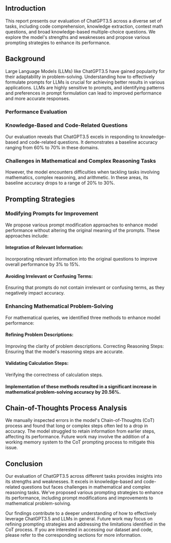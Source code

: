 ## Introduction
This report presents our evaluation of ChatGPT3.5 across a diverse set of tasks, including code comprehension, knowledge extraction, contest math questions, and broad knowledge-based multiple-choice questions. We explore the model's strengths and weaknesses and propose various prompting strategies to enhance its performance.

## Background
Large Language Models (LLMs) like ChatGPT3.5 have gained popularity for their adaptability in problem-solving. Understanding how to effectively formulate prompts for LLMs is crucial for achieving better results in various applications. LLMs are highly sensitive to prompts, and identifying patterns and preferences in prompt formulation can lead to improved performance and more accurate responses.

### Performance Evaluation
### Knowledge-Based and Code-Related Questions
Our evaluation reveals that ChatGPT3.5 excels in responding to knowledge-based and code-related questions. It demonstrates a baseline accuracy ranging from 60% to 70% in these domains.

### Challenges in Mathematical and Complex Reasoning Tasks
However, the model encounters difficulties when tackling tasks involving mathematics, complex reasoning, and arithmetic. In these areas, its baseline accuracy drops to a range of 20% to 30%.

## Prompting Strategies
### Modifying Prompts for Improvement
We propose various prompt modification approaches to enhance model performance without altering the original meaning of the prompts. These approaches include:

#### Integration of Relevant Information:
Incorporating relevant information into the original questions to improve overall performance by 3% to 15%.

#### Avoiding Irrelevant or Confusing Terms: 
Ensuring that prompts do not contain irrelevant or confusing terms, as they negatively impact accuracy.

### Enhancing Mathematical Problem-Solving
For mathematical queries, we identified three methods to enhance model performance:

#### Refining Problem Descriptions: 
Improving the clarity of problem descriptions.
Correcting Reasoning Steps: Ensuring that the model's reasoning steps are accurate.
#### Validating Calculation Steps: 
Verifying the correctness of calculation steps.
#### Implementation of these methods resulted in a significant increase in mathematical problem-solving accuracy by 20.56%.
## Chain-of-Thoughts Process Analysis
We manually inspected errors in the model's Chain-of-Thoughts (CoT) process and found that long or complex steps often led to a drop in accuracy. The model struggled to retain information from earlier steps, affecting its performance. Future work may involve the addition of a working memory system to the CoT prompting process to mitigate this issue.

## Conclusion
Our evaluation of ChatGPT3.5 across different tasks provides insights into its strengths and weaknesses. It excels in knowledge-based and code-related questions but faces challenges in mathematical and complex reasoning tasks. We've proposed various prompting strategies to enhance its performance, including prompt modifications and improvements to mathematical problem-solving.

Our findings contribute to a deeper understanding of how to effectively leverage ChatGPT3.5 and LLMs in general. Future work may focus on refining prompting strategies and addressing the limitations identified in the CoT process. If you are interested in accessing our dataset and code, please refer to the corresponding sections for more information.
